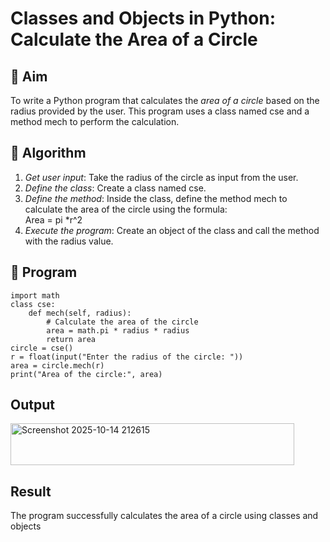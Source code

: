 # Classes and Objects in Python: Calculate the Area of a Circle

## 🎯 Aim
To write a Python program that calculates the *area of a circle* based on the radius provided by the user. This program uses a class named cse and a method mech to perform the calculation.

## 🧠 Algorithm
1. *Get user input*: Take the radius of the circle as input from the user.
2. *Define the class*: Create a class named cse.
3. *Define the method*: Inside the class, define the method mech to calculate the area of the circle using the formula:  
   Area = pi *r^2 
4. *Execute the program*: Create an object of the class and call the method with the radius value.

## 🧾 Program
```
import math
class cse:
    def mech(self, radius):
        # Calculate the area of the circle
        area = math.pi * radius * radius
        return area
circle = cse()
r = float(input("Enter the radius of the circle: "))
area = circle.mech(r)
print("Area of the circle:", area)
```
## Output
<img width="454" height="67" alt="Screenshot 2025-10-14 212615" src="https://github.com/user-attachments/assets/363b5d33-4ea6-49b1-9cf8-fbabeda98624" />

## Result
The program successfully calculates the area of a circle using classes and objects
